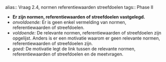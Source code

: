 alias:: Vraag 2.4, normen referentiewaarden streefdoelen
tags:: Phase II

- **Er zijn normen, referentiewaarden of streefdoelen vastgelegd.**
- *onvoldoende:* Er is geen enkel vermelding van normen, referentiewaarden of streefdoelen.
- *voldoende:* De relevante normen, referentiewaarden of streefdoelen zijn opgelijst. Anders is er een motivatie waarom er geen relevante normen, referentiewaarden of streefdoelen zijn.
- *goed:* De motivatie legt de link tussen de relevante normen, referentiewaarden of streefdoelen en de meetvragen.